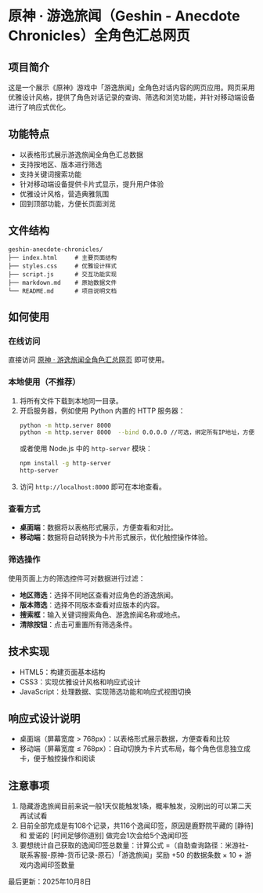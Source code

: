 # 原神 · 游逸旅闻（Geshin - Anecdote Chronicles）全角色汇总网页

## 项目简介
这是一个展示《原神》游戏中「游逸旅闻」全角色对话内容的网页应用。网页采用优雅设计风格，提供了角色对话记录的查询、筛选和浏览功能，并针对移动端设备进行了响应式优化。

## 功能特点
- 以表格形式展示游逸旅闻全角色汇总数据
- 支持按地区、版本进行筛选
- 支持关键词搜索功能
- 针对移动端设备提供卡片式显示，提升用户体验
- 优雅设计风格，营造典雅氛围
- 回到顶部功能，方便长页面浏览

## 文件结构
```
geshin-anecdote-chronicles/
├── index.html     # 主要页面结构
├── styles.css     # 优雅设计样式
├── script.js      # 交互功能实现
├── markdown.md    # 原始数据文件
└── README.md      # 项目说明文档
```

## 如何使用

### 在线访问
直接访问 [原神 · 游逸旅闻全角色汇总网页](https://geshin-anecdote-chronicles.netlify.app/) 即可使用。

### 本地使用（不推荐）
1. 将所有文件下载到本地同一目录。
2. 开启服务器，例如使用 Python 内置的 HTTP 服务器：
   ```bash
   python -m http.server 8000
   python -m http.server 8000  --bind 0.0.0.0 //可选，绑定所有IP地址，方便移动端访问
   ```
   或者使用 Node.js 中的 `http-server` 模块：
   ```bash
   npm install -g http-server
   http-server
   ```
3. 访问 `http://localhost:8000` 即可在本地查看。

### 查看方式
- **桌面端**：数据将以表格形式展示，方便查看和对比。
- **移动端**：数据将自动转换为卡片形式展示，优化触控操作体验。

### 筛选操作
使用页面上方的筛选控件可对数据进行过滤：
- **地区筛选**：选择不同地区查看对应角色的游逸旅闻。
- **版本筛选**：选择不同版本查看对应版本的内容。
- **搜索框**：输入关键词搜索角色、游逸旅闻名称或地点。
- **清除按钮**：点击可重置所有筛选条件。

## 技术实现
- HTML5：构建页面基本结构
- CSS3：实现优雅设计风格和响应式设计
- JavaScript：处理数据、实现筛选功能和响应式视图切换

## 响应式设计说明
- 桌面端（屏幕宽度 > 768px）：以表格形式展示数据，方便查看和比较
- 移动端（屏幕宽度 ≤ 768px）：自动切换为卡片式布局，每个角色信息独立成卡，便于触控操作和阅读

## 注意事项
1. 隐藏游逸旅闻目前来说一般1天仅能触发1条，概率触发，没刷出的可以第二天再试试看
2. 目前全部完成是有108个记录，共116个逸闻印签，原因是鹿野院平藏的 [静待] 和 爱诺的 [时间足够你道别] 做完会1次会给5个逸闻印签
3. 要想统计自己获取的逸闻印签总数量：计算公式 =（自助查询路径：米游社-联系客服-原神-货币记录-原石）「游逸旅闻」奖励 +50 的数据条数 × 10 + 游戏内逸闻印签数量

最后更新：2025年10月8日